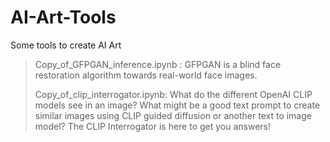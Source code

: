 # AI-Art-Tools
Some tools to create AI Art

> Copy_of_GFPGAN_inference.ipynb : GFPGAN is a blind face restoration algorithm towards real-world face images.
> 
> Copy_of_clip_interrogator.ipynb: What do the different OpenAI CLIP models see in an image? What might be a good text prompt to create similar images using CLIP guided diffusion or another text to image model? The CLIP Interrogator is here to get you answers!
